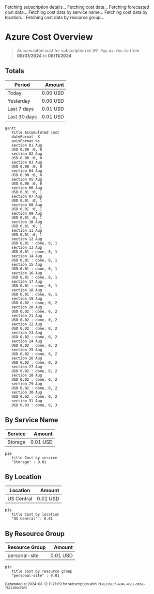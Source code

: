 Fetching subscription details...
Fetching cost data...
Fetching forecasted cost data...
Fetching cost data by service name...
Fetching cost data by location...
Fetching cost data by resource group...
# Azure Cost Overview

> Accumulated cost for subscription id `JPF Pay-As-You-Go` from **08/01/2024** to **08/11/2024**

## Totals

|Period|Amount|
|---|---:|
|Today|0.00 USD|
|Yesterday|0.00 USD|
|Last 7 days|0.01 USD|
|Last 30 days|0.01 USD|

```mermaid
gantt
   title Accumulated cost
   dateFormat  X
   axisFormat %s
   section 01 Aug
   USD 0.00 :0, 0
   section 02 Aug
   USD 0.00 :0, 0
   section 03 Aug
   USD 0.00 :0, 0
   section 04 Aug
   USD 0.00 :0, 0
   section 05 Aug
   USD 0.00 :0, 0
   section 06 Aug
   USD 0.01 :0, 1
   section 07 Aug
   USD 0.01 :0, 1
   section 08 Aug
   USD 0.01 :0, 1
   section 09 Aug
   USD 0.01 :0, 1
   section 10 Aug
   USD 0.01 :0, 1
   section 11 Aug
   USD 0.01 :0, 1
   section 12 Aug
   USD 0.01 : done, 0, 1
   section 13 Aug
   USD 0.01 : done, 0, 1
   section 14 Aug
   USD 0.01 : done, 0, 1
   section 15 Aug
   USD 0.01 : done, 0, 1
   section 16 Aug
   USD 0.01 : done, 0, 1
   section 17 Aug
   USD 0.01 : done, 0, 1
   section 18 Aug
   USD 0.01 : done, 0, 1
   section 19 Aug
   USD 0.02 : done, 0, 2
   section 20 Aug
   USD 0.02 : done, 0, 2
   section 21 Aug
   USD 0.02 : done, 0, 2
   section 22 Aug
   USD 0.02 : done, 0, 2
   section 23 Aug
   USD 0.02 : done, 0, 2
   section 24 Aug
   USD 0.02 : done, 0, 2
   section 25 Aug
   USD 0.02 : done, 0, 2
   section 26 Aug
   USD 0.02 : done, 0, 2
   section 27 Aug
   USD 0.02 : done, 0, 2
   section 28 Aug
   USD 0.02 : done, 0, 2
   section 29 Aug
   USD 0.02 : done, 0, 2
   section 30 Aug
   USD 0.02 : done, 0, 2
   section 31 Aug
   USD 0.03 : done, 0, 3
```

## By Service Name

|Service|Amount|
|---|---:|
|Storage|0.01 USD|

```mermaid
pie
   title Cost by service
   "Storage" : 0.01
```

## By Location

|Location|Amount|
|---|---:|
|US Central|0.01 USD|

```mermaid
pie
   title Cost by location
   "US Central" : 0.01
```

## By Resource Group

|Resource Group|Amount|
|---|---:|
|personal-site|0.01 USD|

```mermaid
pie
   title Cost by resource group
   "personal-site" : 0.01
```

<sup>Generated at 2024-08-12 11:21:09 for subscription with id `4913be3f-a345-4652-9bba-767418dd25e3`</sup>
